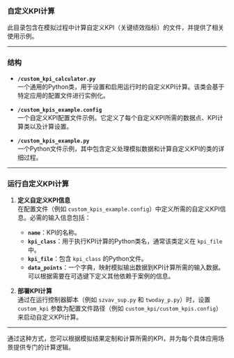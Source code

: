 ### **自定义KPI计算**

此目录包含在模拟过程中计算自定义KPI（关键绩效指标）的文件，并提供了相关使用示例。

---

### **结构**

- **`/custom_kpi_calculator.py`**  
  一个通用的Python类，用于设置和启用运行时的自定义KPI计算。该类会基于特定应用的配置文件进行实例化。

- **`/custom_kpis_example.config`**  
  一个自定义KPI配置文件示例。它定义了每个自定义KPI所需的数据点、KPI计算类以及计算设置。

- **`/custom_kpis_example.py`**  
  一个Python文件示例，其中包含定义处理模拟数据和计算自定义KPI的类的详细过程。

---

### **运行自定义KPI计算**

1. **定义自定义KPI信息**  
   在配置文件（例如 `custom_kpis_example.config`）中定义所需的自定义KPI信息。必需的输入信息包括：

   - **`name`**：KPI的名称。
   - **`kpi_class`**：用于执行KPI计算的Python类名，通常该类定义在 `kpi_file` 中。
   - **`kpi_file`**：包含 `kpi_class` 的Python文件。
   - **`data_points`**：一个字典，映射模拟输出数据到KPI计算所需的输入数据。可以根据需要在可选键下定义其他依赖于案例的信息。

2. **部署KPI计算**  
   通过在运行控制器脚本（例如 `szvav_sup.py` 和 `twoday_p.py`）时，设置 `custom_kpi` 参数为配置文件路径（例如 `custom_kpi/custom_kpis.config`）来启动自定义KPI计算。

---

通过这种方式，您可以根据模拟结果定制和计算所需的KPI，并为每个具体应用场景提供专门的计算逻辑。